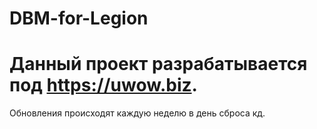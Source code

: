 # DBM-for-Legion
# Данный проект разрабатывается под https://uwow.biz.
Обновления происходят каждую неделю в день сброса кд.
